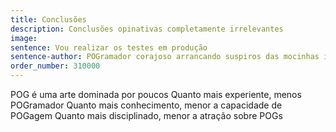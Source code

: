 ```yaml
---
title: Conclusões
description: Conclusões opinativas completamente irrelevantes
image: 
sentence: Vou realizar os testes em produção
sentence-author: POGramador corajoso arrancando suspiros das mocinhas inocentes
order_number: 310000
---
```


POG é uma arte dominada por poucos
Quanto mais experiente, menos POGramador
Quanto mais conhecimento, menor a capacidade de POGagem
Quanto mais disciplinado, menor a atração sobre POGs

